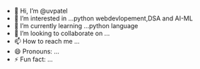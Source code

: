 - 👋 Hi, I’m @uvpatel
- 👀 I’m interested in ...python webdevlopement,DSA and AI-ML
- 🌱 I’m currently learning ...python language
- 💞️ I’m looking to collaborate on ...
- 📫 How to reach me ...
- 😄 Pronouns: ...
- ⚡ Fun fact: ...

<!---
uvpatel/uvpatel is a ✨ special ✨ repository because its `README.md` (this file) appears on your GitHub profile.
You can click the Preview link to take a look at your changes.
--->
